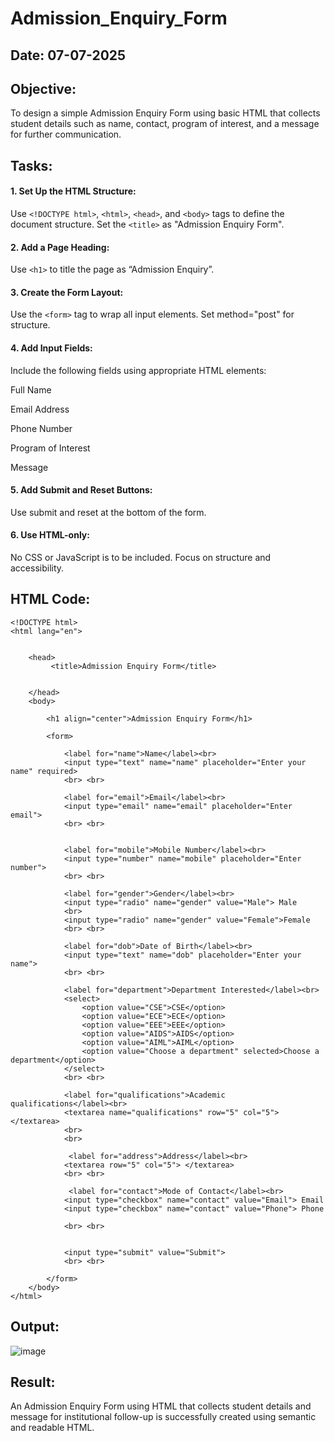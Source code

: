 # Admission_Enquiry_Form
## Date: 07-07-2025

## Objective:
To design a simple Admission Enquiry Form using basic HTML that collects student details such as name, contact, program of interest, and a message for further communication.

## Tasks:
#### 1. Set Up the HTML Structure:
Use ```<!DOCTYPE html>```, ```<html>```, ```<head>```, and ```<body>``` tags to define the document structure.
Set the ```<title>``` as "Admission Enquiry Form".

#### 2. Add a Page Heading:
Use ```<h1>``` to title the page as “Admission Enquiry”.

#### 3. Create the Form Layout:
Use the ```<form>``` tag to wrap all input elements. Set method="post" for structure.

#### 4. Add Input Fields:
Include the following fields using appropriate HTML elements:

Full Name

Email Address

Phone Number 

Program of Interest 

Message

#### 5. Add Submit and Reset Buttons:
Use submit and reset at the bottom of the form.

#### 6. Use HTML-only:
No CSS or JavaScript is to be included. Focus on structure and accessibility.

## HTML Code:
```
<!DOCTYPE html>
<html lang="en">
   

    <head>
         <title>Admission Enquiry Form</title>
        
    
    </head>
    <body>

        <h1 align="center">Admission Enquiry Form</h1>

        <form>
            
            <label for="name">Name</label><br>
            <input type="text" name="name" placeholder="Enter your name" required> 
            <br> <br>

            <label for="email">Email</label><br>
            <input type="email" name="email" placeholder="Enter email"> 
            <br> <br>


            <label for="mobile">Mobile Number</label><br>
            <input type="number" name="mobile" placeholder="Enter number"> 
            <br> <br>

            <label for="gender">Gender</label><br>
            <input type="radio" name="gender" value="Male"> Male
            <br> 
            <input type="radio" name="gender" value="Female">Female
            <br> <br>

            <label for="dob">Date of Birth</label><br>
            <input type="text" name="dob" placeholder="Enter your name"> 
            <br> <br>

            <label for="department">Department Interested</label><br>
            <select>
                <option value="CSE">CSE</option>
                <option value="ECE">ECE</option>
                <option value="EEE">EEE</option>
                <option value="AIDS">AIDS</option>
                <option value="AIML">AIML</option>
                <option value="Choose a department" selected>Choose a department</option>
            </select> 
            <br> <br>

            <label for="qualifications">Academic qualifications</label><br>
            <textarea name="qualifications" row="5" col="5"> </textarea>
            <br> 
            <br>

             <label for="address">Address</label><br>
            <textarea row="5" col="5"> </textarea> 
            <br> <br>

             <label for="contact">Mode of Contact</label><br>
            <input type="checkbox" name="contact" value="Email"> Email
            <input type="checkbox" name="contact" value="Phone"> Phone

            <br> <br>

             
            <input type="submit" value="Submit"> 
            <br> <br>

        </form>
    </body>
</html>
```
## Output:
![image](https://github.com/user-attachments/assets/f9097b51-64d3-4107-9e32-7d7d34681767)

## Result:
An Admission Enquiry Form using HTML that collects student details and message for institutional follow-up is successfully created using semantic and readable HTML.
